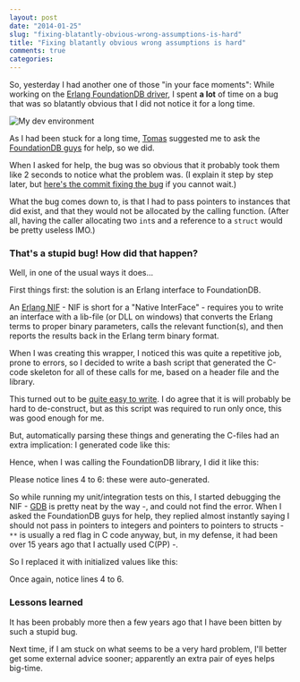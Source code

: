 ```yaml
---
layout: post
date: "2014-01-25"
slug: "fixing-blatantly-obvious-wrong-assumptions-is-hard"
title: "Fixing blatantly obvious wrong assumptions is hard"
comments: true
categories: 
---
```


So, yesterday I had another one of those "in your face moments": While working on the 
[Erlang FoundationDB driver](https://github.com/happypancake/fdb-erlang), I spent **a lot** of time on a bug that was so blatantly obvious that I did not notice it for a long time.

![My dev environment](http://i.snag.gy/5r5eC.jpg)

As I had been stuck for a long time, [Tomas](https://twitter.com/ptomasroos) suggested me to ask the [FoundationDB guys](https://foundationdb.com/) for help, so we did.

When I asked for help, the bug was so obvious that it probably took them like 2 seconds to notice what the problem was. (I explain it step by step later, but [here's the commit fixing the bug](https://github.com/happypancake/fdb-erlang/commit/2b15aeef27ced6a6d14d97f9a01c9682f9047c14#diff-754ec66646d2386b94625d7ecb6c1ca8L309) if you cannot wait.)

What the bug comes down to, is that I had to pass pointers to instances that did exist, and that they would not be allocated by the calling function. (After all, having the caller allocating two `int`s and a reference to
a `struct` would be pretty useless IMO.)

### That's a stupid bug! How did that happen?

Well, in one of the usual ways it does... 

First things first: the solution is an Erlang interface to FoundationDB.

An [Erlang NIF](http://www.erlang.org/doc/tutorial/nif.html) - NIF is short for a "Native InterFace" -
requires you to write an interface with a lib-file (or DLL on windows) that converts the Erlang terms to proper binary parameters, calls the relevant function(s), and then reports 
the results back in the Erlang term binary format.

When I was creating this wrapper, I noticed this was quite a repetitive job, prone to errors, so I decided to write a bash script that generated the C-code skeleton for all of these calls for me, based on a header file and 
the library.

This turned out to be [quite easy to write](https://github.com/happypancake/fdb-erlang/blob/master/tools/generate_fdb_nif). I do agree that it is will probably be hard to de-construct, but as this script was required to run only once, this was good enough for me.

But, automatically parsing these things and generating the C-files had an extra implication: I generated code like this:
<script src="https://gist.github.com/ToJans/8613033.js?file=before.c"></script>

Hence, when I was calling the FoundationDB library, I did it like this:
<script src="https://gist.github.com/ToJans/8613033.js?file=intermediate.c"></script>

Please notice lines 4 to 6: these were auto-generated.

So while running my unit/integration tests on this, I started debugging the NIF - [GDB](https://www.gnu.org/software/gdb/) is pretty neat by the way -, and could not find the error.
When I asked the FoundationDB guys for help, they replied almost instantly saying I should not pass in pointers to integers and pointers to pointers to structs - `**` is usually a red flag in C code anyway, but, in my defense,  it had been over 15 years ago that I actually used C(PP) -.

So I replaced it with initialized values like this:
<script src="https://gist.github.com/ToJans/8613033.js?file=after.c"></script>

Once again, notice lines 4 to 6.

### Lessons learned

It has been probably more then a few years ago that I have been bitten by such a stupid bug.

Next time, if I am stuck on what seems to be a very hard problem, I'll better get some external advice sooner; apparently an extra pair of eyes helps big-time.


